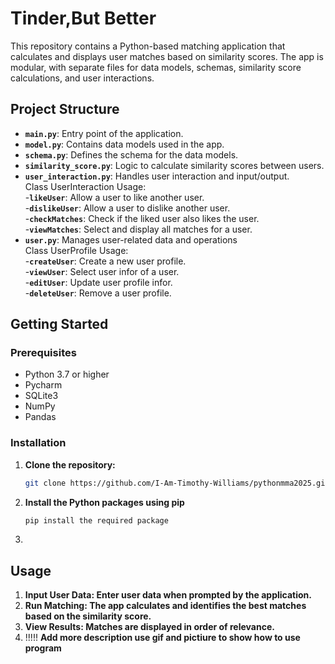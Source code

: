 # Tinder,But Better
This repository contains a Python-based matching application that calculates and displays user matches based on similarity scores. The app is modular, with separate files for data models, schemas, similarity score calculations, and user interactions.

## Project Structure

- **`main.py`**: Entry point of the application.
- **`model.py`**: Contains data models used in the app.
- **`schema.py`**: Defines the schema for the data models.
- **`similarity_score.py`**: Logic to calculate similarity scores between users.
- **`user_interaction.py`**: Handles user interaction and input/output.\
  Class UserInteraction Usage:\
  -**`likeUser`**: Allow a user to like another user.\
  -**`dislikeUser`**: Allow a user to dislike another user.\
  -**`checkMatches`**: Check if the liked user also likes the user.\
  -**`viewMatches`**: Select and display all matches for a user.
- **`user.py`**: Manages user-related data and operations\
  Class UserProfile Usage:\
  -**`createUser`**: Create a new user profile.\
  -**`viewUser`**: Select user infor of a user.\
  -**`editUser`**: Update user profile infor.\
  -**`deleteUser`**: Remove a user profile.

## Getting Started

### Prerequisites

- Python 3.7 or higher
- Pycharm 
- SQLite3
- NumPy
- Pandas
  
### Installation

1. **Clone the repository:**
   ```bash
   git clone https://github.com/I-Am-Timothy-Williams/pythonmma2025.git
2. **Install the Python packages using pip**
   ```bash
   pip install the required package
3. 

 
## Usage
1. **Input User Data: Enter user data when prompted by the application.**
2. **Run Matching: The app calculates and identifies the best matches based on the similarity score.**
3. **View Results: Matches are displayed in order of relevance.**
4. !!!!! **Add more description use gif and pictiure to show how to use program**

## 
